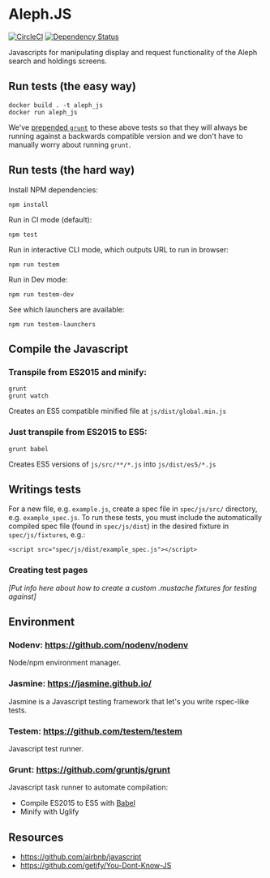 # Aleph.JS

[![CircleCI](https://circleci.com/gh/NYULibraries/aleph_js.svg?style=svg)](https://circleci.com/gh/NYULibraries/aleph_js)
[![Dependency Status](https://gemnasium.com/badges/github.com/NYULibraries/aleph_js.svg)](https://gemnasium.com/github.com/NYULibraries/aleph_js)

Javascripts for manipulating display and request functionality of the Aleph search and holdings screens.

## Run tests (the easy way)

```
docker build . -t aleph_js
docker run aleph_js
```

We've [prepended `grunt`](testem.json) to these above tests so that they will always be running against a backwards compatible version and we don't have to manually worry about running `grunt`.

## Run tests (the hard way)

Install NPM dependencies:
```
npm install
```
Run in CI mode (default):
```
npm test
```
Run in interactive CLI mode, which outputs URL to run in browser:
```
npm run testem
```
Run in Dev mode:
```
npm run testem-dev
```
See which launchers are available:
```
npm run testem-launchers
```

## Compile the Javascript

### Transpile from ES2015 and minify:

```
grunt
grunt watch
```

Creates an ES5 compatible minified file at `js/dist/global.min.js`

### Just transpile from ES2015 to ES5:

```
grunt babel
```

Creates ES5 versions of `js/src/**/*.js` into `js/dist/es5/*.js`

## Writings tests

For a new file, e.g. `example.js`, create a spec file in `spec/js/src/` directory, e.g. `example_spec.js`. To run these tests, you must include the automatically compiled spec file (found in `spec/js/dist`) in the desired fixture in `spec/js/fixtures`, e.g.:

```
<script src="spec/js/dist/example_spec.js"></script>
```

### Creating test pages

_[Put info here about how to create a custom .mustache fixtures for testing against]_

## Environment

### Nodenv: https://github.com/nodenv/nodenv

Node/npm environment manager.

### Jasmine: https://jasmine.github.io/

Jasmine is a Javascript testing framework that let's you write rspec-like tests.

### Testem: https://github.com/testem/testem

Javascript test runner.

### Grunt: https://github.com/gruntjs/grunt

Javascript task runner to automate compilation:

- Compile ES2015 to ES5 with [Babel](http://babeljs.io)
- Minify with Uglify

## Resources

- https://github.com/airbnb/javascript
- https://github.com/getify/You-Dont-Know-JS
